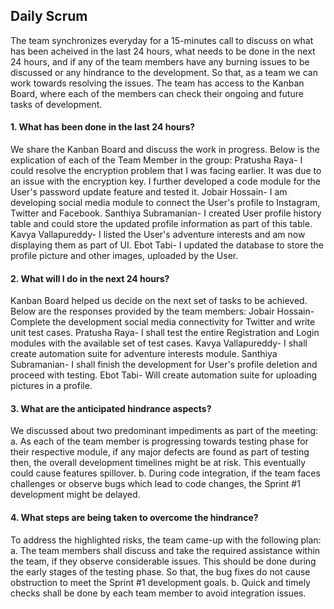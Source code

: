 ## Daily Scrum
The team synchronizes everyday for a 15-minutes call to discuss on what has been acheived in the last 24 hours, what needs to be done in the next 24 hours, and if any of the team members have any burning issues to be discussed or any hindrance to the development. So that, as a team we can work towards resolving the issues. The team has access to the Kanban Board, where each of the members can check their ongoing and future tasks of development.

#### 1. What has been done in the last 24 hours?
We share the Kanban Board and discuss the work in progress. Below is the explication of each of the Team Member in the group:
Pratusha Raya- I could resolve the encryption problem that I was facing earlier. It was due to an issue with the encryption key. I further developed a code module for the User's password update feature and tested it.
Jobair Hossain- I am developing social media module to connect the User's profile to Instagram, Twitter and Facebook. 
Santhiya Subramanian- I created User profile history table and could store the updated profile information as part of this table.
Kavya Vallapureddy- I listed the User's adventure interests and am now displaying them as part of UI.
Ebot Tabi- I updated the database to store the profile picture and other images, uploaded by the User.

#### 2. What will I do in the next 24 hours?
Kanban Board helped us decide on the next set of tasks to be achieved. Below are the responses provided by the team members:
Jobair Hossain- Complete the development social media connectivity for Twitter and write unit test cases.
Pratusha Raya- I shall test the entire Registration and Login modules with the available set of test cases.
Kavya Vallapureddy- I shall create automation suite for adventure interests module.
Santhiya Subramanian- I shall finish the development for User's profile deletion and proceed with testing.
Ebot Tabi- Will create automation suite for uploading pictures in a profile.

#### 3. What are the anticipated hindrance aspects?
We discussed about two predominant impediments as part of the meeting:
a. As each of the team member is progressing towards testing phase for their respective module, if any major defects are found as part of testing then, the overall development timelines might be at risk. This eventually could cause features spillover.
b. During code integration, if the team faces challenges or observe bugs which lead to code changes, the Sprint #1 development might be delayed.

#### 4. What steps are being taken to overcome the hindrance?
To address the highlighted risks, the team came-up with the following plan:
a. The team members shall discuss and take the required assistance within the team, if they observe considerable issues. This should be done during the early stages of the testing phase. So that, the bug fixes do not cause obstruction to meet the Sprint #1 development goals.
b. Quick and timely checks shall be done by each team member to avoid integration issues.
